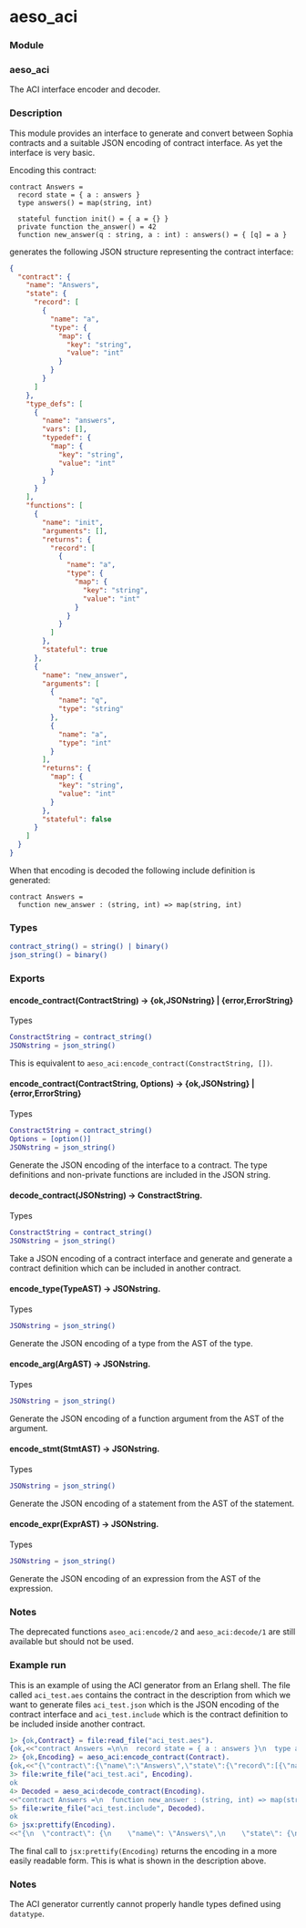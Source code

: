 # aeso_aci

### Module

### aeso_aci

The ACI interface encoder and decoder.

### Description

This module provides an interface to generate and convert between
Sophia contracts and a suitable JSON encoding of contract
interface. As yet the interface is very basic.

Encoding this contract:

```
contract Answers =
  record state = { a : answers }
  type answers() = map(string, int)

  stateful function init() = { a = {} }
  private function the_answer() = 42
  function new_answer(q : string, a : int) : answers() = { [q] = a }
```

generates the following JSON structure representing the contract interface:


``` json
{
  "contract": {
    "name": "Answers",
    "state": {
      "record": [
        {
          "name": "a",
          "type": {
            "map": {
              "key": "string",
              "value": "int"
            }
          }
        }
      ]
    },
    "type_defs": [
      {
        "name": "answers",
        "vars": [],
        "typedef": {
          "map": {
            "key": "string",
            "value": "int"
          }
        }
      }
    ],
    "functions": [
      {
        "name": "init",
        "arguments": [],
        "returns": {
          "record": [
            {
              "name": "a",
              "type": {
                "map": {
                  "key": "string",
                  "value": "int"
                }
              }
            }
          ]
        },
        "stateful": true
      },
      {
        "name": "new_answer",
        "arguments": [
          {
            "name": "q",
            "type": "string"
          },
          {
            "name": "a",
            "type": "int"
          }
        ],
        "returns": {
          "map": {
            "key": "string",
            "value": "int"
          }
        },
        "stateful": false
      }
    ]
  }
}
```

When that encoding is decoded the following include definition is generated:

```
contract Answers =
  function new_answer : (string, int) => map(string, int)
```

### Types
``` erlang
contract_string() = string() | binary()
json_string() = binary()
```

### Exports

#### encode_contract(ContractString) -> {ok,JSONstring} | {error,ErrorString}

Types

``` erlang
ConstractString = contract_string()
JSONstring = json_string()
```

This is equivalent to `aeso_aci:encode_contract(ConstractString, [])`.

#### encode_contract(ContractString, Options) -> {ok,JSONstring} | {error,ErrorString}

Types

``` erlang
ConstractString = contract_string()
Options = [option()]
JSONstring = json_string()
```

Generate the JSON encoding of the interface to a contract. The type definitions and non-private functions are included in the JSON string.

#### decode_contract(JSONstring) -> ConstractString.

Types

``` erlang
ConstractString = contract_string()
JSONstring = json_string()
```

Take a JSON encoding of a contract interface and generate and generate a contract definition which can be included in another contract.

#### encode_type(TypeAST) -> JSONstring.

Types

``` erlang
JSONstring = json_string()
```

Generate the JSON encoding of a type from the AST of the type.

#### encode_arg(ArgAST) -> JSONstring.

Types

``` erlang
JSONstring = json_string()
```

Generate the JSON encoding of a function argument from the AST of the argument.

#### encode_stmt(StmtAST) -> JSONstring.

Types

``` erlang
JSONstring = json_string()
```

Generate the JSON encoding of a statement from the AST of the statement.

#### encode_expr(ExprAST) -> JSONstring.

Types

``` erlang
JSONstring = json_string()
```

Generate the JSON encoding of an expression from the AST of the expression.

### Notes

The deprecated functions `aseo_aci:encode/2` and `aeso_aci:decode/1` are still available but should not be used.

### Example run

This is an example of using the ACI generator from an Erlang shell. The file called `aci_test.aes` contains the contract in the description from which we want to generate files `aci_test.json` which is the JSON encoding of the contract interface and `aci_test.include` which is the contract definition to be included inside another contract.

``` erlang
1> {ok,Contract} = file:read_file("aci_test.aes").
{ok,<<"contract Answers =\n\n  record state = { a : answers }\n  type answers() = map(string, int)\n\n  stateful functio"...>>}
2> {ok,Encoding} = aeso_aci:encode_contract(Contract).
{ok,<<"{\"contract\":{\"name\":\"Answers\",\"state\":{\"record\":[{\"name\":\"a\",\"type\":{\"map\":{\"key\":\"string\",\"value\":\"int\"}}}]"...>>}
3> file:write_file("aci_test.aci", Encoding).
ok
4> Decoded = aeso_aci:decode_contract(Encoding).
<<"contract Answers =\n  function new_answer : (string, int) => map(string, int)\n">>
5> file:write_file("aci_test.include", Decoded).
ok
6> jsx:prettify(Encoding).
<<"{\n  \"contract\": {\n    \"name\": \"Answers\",\n    \"state\": {\n      \"record\": [\n        {\n          \"name\": \"a\",\n         "...>>
```

The final call to `jsx:prettify(Encoding)` returns the encoding in a
more easily readable form. This is what is shown in the description
above.

### Notes

The ACI generator currently cannot properly handle types defined using `datatype`.
